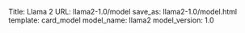 Title: Llama 2
URL: llama2-1.0/model
save_as: llama2-1.0/model.html
template: card_model
model_name: llama2
model_version: 1.0

